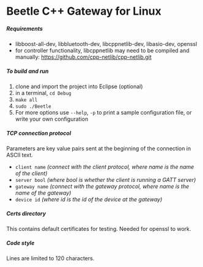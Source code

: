# Beetle C++ Gateway for Linux

##### Requirements
- libboost-all-dev, libbluetooth-dev, libcppnetlib-dev, libasio-dev, openssl
- for controller functionality, libcppnetlib may need to be compiled and 
 manually: https://github.com/cpp-netlib/cpp-netlib.git

##### To build and run
1. clone and import the project into Eclipse (optional)
2. in a terminal, ``` cd Debug ```
3. ```make all```
4. ```sudo ./Beetle``` 
5. For more options use ```--help```, ```-p``` to print a sample configuration 
file, or write your own configuration

##### TCP connection protocol
Parameters are key value pairs sent at the beginning of the connection in 
ASCII text. 

* ```client name``` *(connect with the client protocol, where name is the 
name of the client)*
* ```server bool``` *(where bool is whether the client is running a GATT 
server)*
* ```gateway name``` *(connect with the gateway protocol, where name is the 
name of the gateway)*
* ```device id``` *(where id is the id of the device at the gateway)*

##### Certs directory
This contains default certificates for testing. Needed for openssl to work.

##### Code style
Lines are limited to 120 characters.